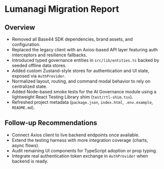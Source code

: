 # Lumanagi Migration Report

## Overview
- Removed all Base44 SDK dependencies, brand assets, and configuration.
- Replaced the legacy client with an Axios-based API layer featuring auth interceptors and resilience fallbacks.
- Introduced typed governance entities in `src/lib/entities.ts` backed by seeded offline data stores.
- Added custom Zustand-style stores for authentication and UI state, exposed via `AuthProvider`.
- Normalized layout, routing, and command modal behavior to rely on centralized state.
- Added Node-based smoke tests for the AI Governance module using a lightweight React Testing Library shim (`test/rtl-shim.tsx`).
- Refreshed project metadata (`package.json`, `index.html`, `.env.example`, `README.md`).

## Follow-up Recommendations
- Connect Axios client to live backend endpoints once available.
- Extend the testing harness with more integration coverage (charts, async flows).
- Audit remaining UI components for TypeScript adoption or prop typing.
- Integrate real authentication token exchange in `AuthProvider` when backend is ready.
